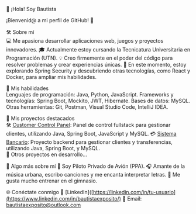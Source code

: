 👋 ¡Hola! Soy Bautista

¡Bienvenid@ a mi perfil de GitHub! 🌟

🛠️ Sobre mí  
💻 Me apasiona desarrollar aplicaciones web, juegos y proyectos innovadores.
🎓 Actualmente estoy cursando la Tecnicatura Universitaria en Programación (UTN).
💡 Creo firmemente en el poder del código para resolver problemas y crear experiencias únicas.
🌱 En este momento, estoy explorando Spring Security y descubriendo otras tecnologías, como React y Docker, para ampliar mis habilidades.

🚀 Mis habilidades  
Lenguajes de programación: Java, Python, JavaScript.
Frameworks y tecnologías: Spring Boot, Mockito, JWT, Hibernate.
Bases de datos: MySQL.
Otras herramientas: Git, Postman, Visual Studio Code, IntelliJ IDEA.

📂 Mis proyectos destacados  
🛠️ [Customer Control Panel](https://github.com/bautiexposito/customer-control-panel): Panel de control fullstack para gestionar clientes, utilizando Java, Spring Boot, JavaScript y MySQL.
💳 [Sistema Bancario](https://github.com/tu-usuario/customer-control-panel): Proyecto backend para gestionar clientes y transferencias, utilizando Java, Spring Boot, y MySQL.  
🦋 Otros proyectos en desarrollo...

🎵 Algo más sobre mí
🛫 Soy Piloto Privado de Avión (PPA).
🎧 Amante de la música urbana, escribo canciones y me encanta interpretar letras.
💪 Me gusta mucho entrenar en el gimnasio.

🌐 Conéctate conmigo
💼 [LinkedIn]([https://linkedin.com/in/tu-usuario](https://www.linkedin.com/in/bautistaexposito/)
📧 Email: bautistaexposito@outlook.com
